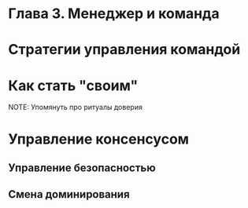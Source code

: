 # Глава 3. Менеджер и команда

# Стратегии управления командой
# Как стать "своим"

NOTE: Упомянуть про ритуалы доверия

# Управление консенсусом

## Управление безопасностью
## Смена доминирования
